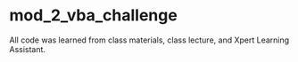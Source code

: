 # mod_2_vba_challenge

All code was learned from class materials, class lecture, and Xpert Learning Assistant. 

